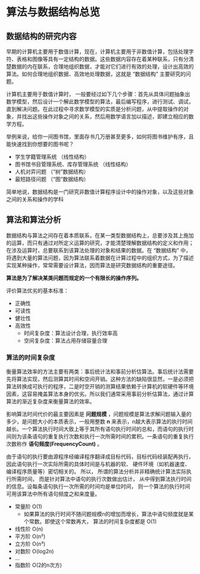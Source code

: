 # 算法与数据结构总览

## 数据结构的研究内容

早期的计算机主要用于数值计算，现在，计算机主要用于非数值计算，包括处理字符、表格和图像等具有一定结构的数据。这些数据内容存在着某种联系，只有分清楚数据的内在联系，合理地组织数据，才能对它们进行有效的处理，设计出高效的算法。如何合理地组织数据、高效地处理数据，这就是 “数据结构” 主要研究的问题。

计算机主要用于数值计算时， 一般要经过如下几个步骤：首先从具体问题抽象出数学模型，然后设计一个解此数学模型的算法，最后编写程序，进行测试、调试，直到解决问题。在此过程中寻求数学模型的实质是分析问题，从中提取操作的对象，并找出这些操作对象之间的关系，然后用数学语言加以描述，即建立相应的数学方程。

举例来说，给你一间图书馆，里面存书几万册甚至更多，如何将图书维护有序，且能快速找到你想要的图书呢？
- 学生学籍管理系统 （线性结构）
- 图书馆书目管理系统、库存管理系统 （线性结构）
- 人机对弈问题 （“树”数据结构）
- 最短路径问题 （“图”数据结构）

简单地说，数据结构是一门研究非数值计算程序设计中的操作对象，以及这些对象之间的关系和操作的学科

## 算法和算法分析

数据结构与算法之间存在着本质联系，在某一类型数据结构上，总要涉及其上施加的运算，而只有通过对所定义运算的研究，才能清楚理解数据结构的定义和作用；在涉及运算时，总要联系到该算法处理的对象和结果的数据。在 “数据结构” 中，将遇到大量的算法问题，因为算法联系着数据在计算过程中的组织方式，为了描述实现某种操作，常常需要设计算法，因而算法是研究数据结构的重要途径。

**算法是为了解决某类问题而规定的一个有限长的操作序列。**

评价算法优劣的基本标准：

- 正确性
- 可读性
- 健壮性
- 高效性
  - 时间复杂度：算法设计合理，执行效率高
  - 空间复杂度：算法占用存储容量合理

### 算法的时间复杂度

衡量算法效率的方法主要有两类：事后统计法和事前分析估算法。事后统计法需要先将算法实现，然后测算其时间和空间开销。这种方法的缺陷很显然，一是必须把算法转换成可执行的程序，二是时空开销的测算结果依赖于计算机的软硬件等环境因素，这容易掩盖算法本身的优劣。所以我们通常采用事前分析估算法，通过计算算法的渐近复杂度来衡量算法的效率。

影响算法时间代价的最主要因素是 **问题规模** ，问题规模是算法求解问题输入量的多少，是问题大小的本质表示，一般用整数 **n** 来表示，n越大表示算法的执行时间越长。一个算法执行时间大致上等于其所有语句执行时间的总和，而语句的执行时间则为该条语句的重复执行次数和执行一次所需时间的累积。一条语句的重复执行次数称作 **语句频度(FrequencyCount)** 。

由于语句的执行要由源程序经编译程序翻译成目标代码，目标代码经装配再执行， 因此语句执行一次实际所需的具体时间是与机器的软、 硬件环境（如机器速度、 编译程序质量等）密切相关的。 所以， 所谓的算法分析并非精确统计算法实际执行所需时间， 而是针对算法中语句的执行次数做出估计， 从中得到算法执行时间的信息。设每条语句执行一次所需的时间均是单位时间， 则一个算法的执行时间可用该算法中所有语句频度之和来度量。

- 常量阶 O(1)
  - 如果算法的执行时间不随问题规模n的增加而增长，算法中语句频度就是某个常数。即使这个常数再大， 算法的时间复杂度都是 O(1)
- 线性阶 O(n)
- 平方阶 O(n²)
- 立方阶 O(n³)
- 对数阶 O(log2n)
- ...
- 指数阶 O(2的n次方)